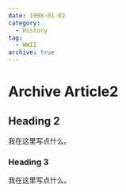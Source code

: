 ```yaml
---
date: 1998-01-02
category:
  - History
tag:
  - WWII
archive: true
---
```


# Archive Article2

## Heading 2

我在这里写点什么。

### Heading 3

我在这里写点什么。